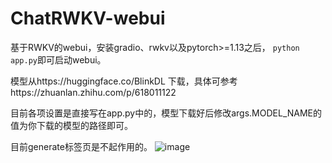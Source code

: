 # ChatRWKV-webui

基于RWKV的webui，安装gradio、rwkv以及pytorch>=1.13之后，
`python app.py`即可启动webui。

模型从https://huggingface.co/BlinkDL
下载，具体可参考https://zhuanlan.zhihu.com/p/618011122

目前各项设置是直接写在app.py中的，模型下载好后修改args.MODEL_NAME的值为你下载的模型的路径即可。

目前generate标签页是不起作用的。
![image](https://user-images.githubusercontent.com/48122470/232069779-e84db9bb-86d1-4a10-8a3c-7f5674631f49.png)
